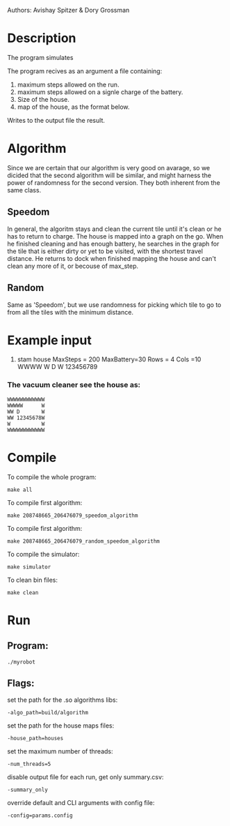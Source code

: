 Authors: Avishay Spitzer & Dory Grossman

# Description
The program simulates 

The program recives as an argument a file containing:
1. maximum steps allowed on the run.
2. maximum steps allowed on a signle charge of the battery.
3. Size of the house.
4. map of the house, as the format below.

Writes to the output file the result.

# Algorithm
Since we are certain that our algorithm is very good on avarage, so we dicided that the second algorithm will be similar, and might harness the power of randomness for the second version. They both inherent from the same class.

## Speedom
In general, the algoritm stays and clean the current tile until it's clean or he has to return to charge.
The house is mapped into a graph on the go.
When he finished cleaning and has enough battery, he searches in the graph for the tile that is either dirty or yet to be visited, with the shortest travel distance.
He returns to dock when finished mapping the house and can't clean any more of it, or becouse of max_step.

## Random
Same as 'Speedom', but we use randomness for picking which tile to go to from all the tiles with the minimum distance.

# Example input
1. stam house
MaxSteps = 200
MaxBattery=30
Rows = 4
Cols =10
WWWW
W D
W 123456789

### The vacuum cleaner see the house as:
```
WWWWWWWWWWWW
WWWWW      W
WW D       W
WW 12345678W
W          W
WWWWWWWWWWWW
```
# Compile

To compile the whole program:

`make all`

To compile first algorithm:

`make 208748665_206476079_speedom_algorithm`

To compile first algorithm:

`make 208748665_206476079_random_speedom_algorithm`

To compile the simulator:

`make simulator`

To clean bin files:

`make clean`

# Run

## Program:

`./myrobot`

## Flags:
set the path for the .so algorithms libs:

`-algo_path=build/algorithm`

set the path for the house maps files:

`-house_path=houses`

set the maximum number of threads:

`-num_threads=5`

disable output file for each run, get only summary.csv:

`-summary_only`

override default and CLI arguments with config file:

`-config=params.config`